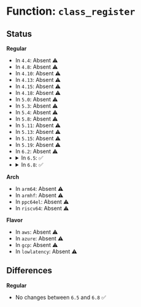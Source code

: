 # Function: <code>class_register</code>

## Status
<b>Regular</b>
<ul>
<li>
In <code>4.4</code>: Absent ⚠️
</li>
<li>
In <code>4.8</code>: Absent ⚠️
</li>
<li>
In <code>4.10</code>: Absent ⚠️
</li>
<li>
In <code>4.13</code>: Absent ⚠️
</li>
<li>
In <code>4.15</code>: Absent ⚠️
</li>
<li>
In <code>4.18</code>: Absent ⚠️
</li>
<li>
In <code>5.0</code>: Absent ⚠️
</li>
<li>
In <code>5.3</code>: Absent ⚠️
</li>
<li>
In <code>5.4</code>: Absent ⚠️
</li>
<li>
In <code>5.8</code>: Absent ⚠️
</li>
<li>
In <code>5.11</code>: Absent ⚠️
</li>
<li>
In <code>5.13</code>: Absent ⚠️
</li>
<li>
In <code>5.15</code>: Absent ⚠️
</li>
<li>
In <code>5.19</code>: Absent ⚠️
</li>
<li>
In <code>6.2</code>: Absent ⚠️
</li>
<li>
<details>
<summary>In <code>6.5</code>: ✅</summary>

```c
int class_register(const struct class *cls);
```

**Collision:** Unique Global

**Inline:** No

**Transformation:** False

**Instances:**

```
In drivers/base/class.c (ffffffff81b3afc0)
Location: drivers/base/class.c:178
Inline: False
Direct callers:
  - mm/backing-dev.c:bdi_class_init
  - block/genhd.c:genhd_device_init
  - block/bsg.c:bsg_init
  - drivers/gpio/gpiolib-sysfs.c:gpiolib_sysfs_init
  - drivers/pwm/sysfs.c:pwm_sysfs_init
  - drivers/pci/probe.c:pcibus_class_init
  - drivers/rapidio/rio-driver.c:rio_bus_init
  - drivers/dma/dmaengine.c:dma_bus_init
  - drivers/regulator/core.c:regulator_init
  - drivers/tty/tty_io.c:tty_class_init
  - drivers/char/mem.c:chr_dev_init
  - drivers/char/misc.c:misc_init
  - drivers/char/virtio_console.c:virtio_console_init
  - drivers/iommu/iommu-sysfs.c:iommu_dev_init
  - drivers/base/core.c:devlink_class_init
  - drivers/base/class.c:class_create
  - drivers/base/transport_class.c:transport_class_register
  - drivers/base/firmware_loader/sysfs.c:register_sysfs_loader
  - drivers/base/devcoredump.c:devcoredump_init
  - drivers/scsi/hosts.c:scsi_init_hosts
  - drivers/scsi/scsi_sysfs.c:scsi_sysfs_register
  - drivers/scsi/sd.c:init_sd
  - drivers/spi/spi.c:spi_init
  - drivers/spi/spi.c:spi_init
  - drivers/net/phy/mdio_bus.c:mdio_bus_init
  - drivers/usb/roles/class.c:usb_roles_init
  - drivers/input/input.c:input_init
  - drivers/hwmon/hwmon.c:hwmon_init
  - drivers/thermal/thermal_core.c:thermal_init
  - drivers/watchdog/watchdog_dev.c:watchdog_dev_init
  - drivers/mmc/core/host.c:mmc_register_host_class
  - drivers/firmware/dmi-id.c:dmi_id_init
  - drivers/platform/x86/intel_scu_ipc.c:intel_scu_ipc_init
  - drivers/remoteproc/remoteproc_sysfs.c:rproc_init_sysfs
  - drivers/powercap/powercap_sys.c:powercap_init
  - net/core/net-sysfs.c:netdev_kobject_init
  - net/rfkill/core.c:rfkill_init
```
**Symbols:**

```
ffffffff81b3afc0-ffffffff81b3b0f1: class_register (STB_GLOBAL)
```
</details>
</li>
<li>
<details>
<summary>In <code>6.8</code>: ✅</summary>

```c
int class_register(const struct class *cls);
```

**Collision:** Unique Global

**Inline:** No

**Transformation:** False

**Instances:**

```
In drivers/base/class.c (ffffffff81b92ab0)
Location: drivers/base/class.c:178
Inline: False
Direct callers:
  - arch/x86/kernel/cpu/resctrl/pseudo_lock.c:rdt_pseudo_lock_init
  - mm/backing-dev.c:bdi_class_init
  - block/genhd.c:genhd_device_init
  - block/bsg.c:bsg_init
  - drivers/gpio/gpiolib-sysfs.c:gpiolib_sysfs_init
  - drivers/pwm/sysfs.c:pwm_sysfs_init
  - drivers/pci/probe.c:pcibus_class_init
  - drivers/rapidio/rio-driver.c:rio_bus_init
  - drivers/dma/dmaengine.c:dma_bus_init
  - drivers/regulator/core.c:regulator_init
  - drivers/tty/tty_io.c:tty_class_init
  - drivers/tty/vt/vc_screen.c:vcs_init
  - drivers/tty/vt/vt.c:vtconsole_class_init
  - drivers/char/mem.c:chr_dev_init
  - drivers/char/misc.c:misc_init
  - drivers/char/virtio_console.c:virtio_console_init
  - drivers/char/tpm/tpm-interface.c:tpm_init
  - drivers/char/tpm/tpm-interface.c:tpm_init
  - drivers/iommu/iommu-sysfs.c:iommu_dev_init
  - drivers/base/core.c:devlink_class_init
  - drivers/base/class.c:class_create
  - drivers/base/transport_class.c:transport_class_register
  - drivers/base/firmware_loader/sysfs.c:register_sysfs_loader
  - drivers/base/devcoredump.c:devcoredump_init
  - drivers/scsi/hosts.c:scsi_init_hosts
  - drivers/scsi/scsi_sysfs.c:scsi_sysfs_register
  - drivers/scsi/sd.c:init_sd
  - drivers/accel/drm_accel.c:accel_core_init
  - drivers/spi/spi.c:spi_init
  - drivers/spi/spi.c:spi_init
  - drivers/net/phy/mdio_bus.c:mdio_bus_init
  - drivers/usb/core/usb.c:usb_init
  - drivers/usb/roles/class.c:usb_roles_init
  - drivers/input/input.c:input_init
  - drivers/i2c/i2c-dev.c:i2c_dev_init
  - drivers/hwmon/hwmon.c:hwmon_init
  - drivers/thermal/thermal_core.c:thermal_init
  - drivers/watchdog/watchdog_dev.c:watchdog_dev_init
  - drivers/mmc/core/host.c:mmc_register_host_class
  - drivers/leds/led-class.c:leds_init
  - drivers/firmware/dmi-id.c:dmi_id_init
  - drivers/platform/x86/intel_scu_ipc.c:intel_scu_ipc_init
  - drivers/remoteproc/remoteproc_sysfs.c:rproc_init_sysfs
  - drivers/powercap/powercap_sys.c:powercap_init
  - net/core/net-sysfs.c:netdev_kobject_init
  - net/rfkill/core.c:rfkill_init
```
**Symbols:**

```
ffffffff81b92ab0-ffffffff81b92c17: class_register (STB_GLOBAL)
```
</details>
</li>
</ul>
<b>Arch</b>
<ul>
<li>
In <code>arm64</code>: Absent ⚠️
</li>
<li>
In <code>armhf</code>: Absent ⚠️
</li>
<li>
In <code>ppc64el</code>: Absent ⚠️
</li>
<li>
In <code>riscv64</code>: Absent ⚠️
</li>
</ul>
<b>Flavor</b>
<ul>
<li>
In <code>aws</code>: Absent ⚠️
</li>
<li>
In <code>azure</code>: Absent ⚠️
</li>
<li>
In <code>gcp</code>: Absent ⚠️
</li>
<li>
In <code>lowlatency</code>: Absent ⚠️
</li>
</ul>

## Differences
<b>Regular</b>
<ul>
<li>
No changes between <code>6.5</code> and <code>6.8</code> ✅
</li>
</ul>
